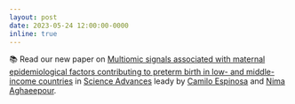 ```yaml
---
layout: post
date: 2023-05-24 12:00:00-0000
inline: true
---
```


📚 Read our new paper on [Multiomic signals associated with maternal epidemiological factors contributing to preterm birth in low- and middle-income countries]() in [Science Advances](https://www.science.org/journal/sciadv) leady by [Camilo Espinosa](https://nalab.stanford.edu/team/camilo-espinosa-bernal/) and [Nima Aghaeepour](https://nalab.stanford.edu/).
